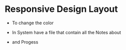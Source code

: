# Responsive Design Layout 

- To change the color 
- In System have a file that contain all the Notes about 

- and Progess 
